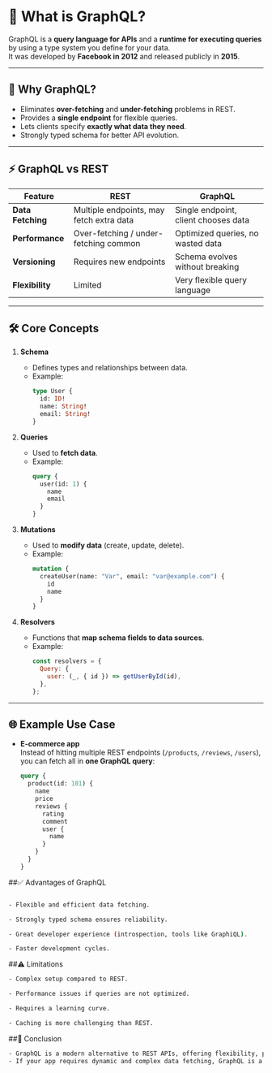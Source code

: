 # 🚀 What is GraphQL?

GraphQL is a **query language for APIs** and a **runtime for executing queries** by using a type system you define for your data.  
It was developed by **Facebook in 2012** and released publicly in **2015**.

---

## 📌 Why GraphQL?

- Eliminates **over-fetching** and **under-fetching** problems in REST.
- Provides a **single endpoint** for flexible queries.
- Lets clients specify **exactly what data they need**.
- Strongly typed schema for better API evolution.

---

## ⚡ GraphQL vs REST

| Feature            | REST                         | GraphQL                          |
|--------------------|-----------------------------|-----------------------------------|
| **Data Fetching**  | Multiple endpoints, may fetch extra data | Single endpoint, client chooses data |
| **Performance**    | Over-fetching / under-fetching common | Optimized queries, no wasted data |
| **Versioning**     | Requires new endpoints       | Schema evolves without breaking    |
| **Flexibility**    | Limited                     | Very flexible query language       |

---

## 🛠️ Core Concepts

1. **Schema**  
   - Defines types and relationships between data.  
   - Example:
     ```graphql
     type User {
       id: ID!
       name: String!
       email: String!
     }
     ```

2. **Queries**  
   - Used to **fetch data**.  
   - Example:
     ```graphql
     query {
       user(id: 1) {
         name
         email
       }
     }
     ```

3. **Mutations**  
   - Used to **modify data** (create, update, delete).  
   - Example:
     ```graphql
     mutation {
       createUser(name: "Var", email: "var@example.com") {
         id
         name
       }
     }
     ```

4. **Resolvers**  
   - Functions that **map schema fields to data sources**.  
   - Example:
     ```javascript
     const resolvers = {
       Query: {
         user: (_, { id }) => getUserById(id),
       },
     };
     ```

---

## 🌐 Example Use Case

- **E-commerce app**  
  Instead of hitting multiple REST endpoints (`/products`, `/reviews`, `/users`),  
  you can fetch all in **one GraphQL query**:
  ```graphql
  query {
    product(id: 101) {
      name
      price
      reviews {
        rating
        comment
        user {
          name
        }
      }
    }
  }


##✅ Advantages of GraphQL
```bash

- Flexible and efficient data fetching.

- Strongly typed schema ensures reliability.

- Great developer experience (introspection, tools like GraphiQL).

- Faster development cycles.
```

  ##⚠️ Limitations
```bash
- Complex setup compared to REST.

- Performance issues if queries are not optimized.

- Requires a learning curve.

- Caching is more challenging than REST.
```
  ##🏁 Conclusion
```bash
- GraphQL is a modern alternative to REST APIs, offering flexibility, performance, and better developer experience.
- If your app requires dynamic and complex data fetching, GraphQL is a great choice.
```
